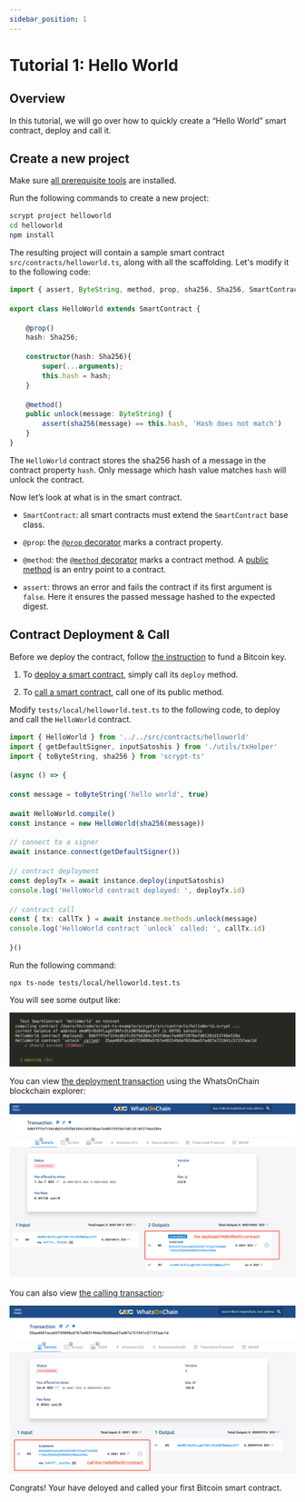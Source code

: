 ```yaml
---
sidebar_position: 1
---
```


# Tutorial 1: Hello World


## Overview
In this tutorial, we will go over how to quickly create a “Hello World” smart contract, deploy and call it.

## Create a new project

Make sure [all prerequisite tools](https://scrypt.io/scrypt-ts/installation) are installed.

Run the following commands to create a new project:

```sh
scrypt project helloworld
cd helloworld
npm install
```

The resulting project will contain a sample smart contract `src/contracts/helloworld.ts`, along with all the scaffolding. Let's modify it to the following code:


```ts
import { assert, ByteString, method, prop, sha256, Sha256, SmartContract } from 'scrypt-ts'

export class HelloWorld extends SmartContract {

    @prop()
    hash: Sha256;

    constructor(hash: Sha256){
        super(...arguments);
        this.hash = hash;
    }

    @method()
    public unlock(message: ByteString) {
        assert(sha256(message) == this.hash, 'Hash does not match')
    }
}
```

The `HelloWorld` contract stores the sha256 hash of a message in the contract property `hash`. Only message which hash value matches `hash` will unlock the contract. 

Now let’s look at what is in the smart contract.


- `SmartContract`: all smart contracts must extend the `SmartContract` base class.

- `@prop`:  the [`@prop` decorator](../how-to-write-a-contract/how-to-write-a-contract.md#properties) marks a contract property.

- `@method`: the [`@method` decorator](../how-to-write-a-contract/how-to-write-a-contract.md#method-decorator) marks a contract method. A [public method](https://scrypt.io/scrypt-ts/how-to-write-a-contract/#public-methods) is an entry point to a contract.

- `assert`: throws an error and fails the contract if its first argument is `false`. Here it ensures the passed message hashed to the expected digest.


## Contract Deployment & Call

Before we deploy the contract, follow [the instruction](../how-to-test-a-contract.md#generate-a-private-key) to fund a Bitcoin key.

1. To [deploy a smart contract](../how-to-deploy-and-call-a-contract.md#contract-deployment), simply call its `deploy` method.

2. To [call a smart contract](../how-to-deploy-and-call-a-contract.md#contract-call), call one of its public method.

Modify `tests/local/helloworld.test.ts` to the following code, to deploy and call the `HelloWorld` contract.

```ts
import { HelloWorld } from '../../src/contracts/helloworld'
import { getDefaultSigner, inputSatoshis } from './utils/txHelper'
import { toByteString, sha256 } from 'scrypt-ts'

(async () => {

const message = toByteString('hello world', true)

await HelloWorld.compile()
const instance = new HelloWorld(sha256(message))

// connect to a signer
await instance.connect(getDefaultSigner())

// contract deployment
const deployTx = await instance.deploy(inputSatoshis)
console.log('HelloWorld contract deployed: ', deployTx.id)

// contract call
const { tx: callTx } = await instance.methods.unlock(message)
console.log('HelloWorld contract `unlock` called: ', callTx.id)

}()
```

Run the following command:
```
npx ts-node tests/local/helloworld.test.ts
```
You will see some output like:

![](../../static/img/hello-world-deploy-and-call-output.png)


You can view [the deployment transaction](https://test.whatsonchain.com/tx/9d6ffffef154cdb2fc93fb6384c343fdbacfa48972976e7d01281d13746e539a) using the WhatsOnChain blockchain explorer:

![](../../static/img/hello-world-contract-deploy-tx.png)


You can also view [the calling transaction](https://test.whatsonchain.com/tx/25aa4697ace65f59098a5767e483149daf82d9ae5fad87a721941c5715faac1d):

![](../../static/img/hello-world-contract-call-tx.png)

Congrats! Your have deloyed and called your first Bitcoin smart contract.










